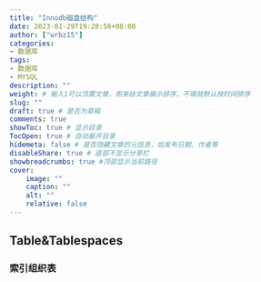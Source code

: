 ```yaml
---
title: "Innodb磁盘结构"
date: 2023-01-29T19:28:58+08:00
author: ["wrbz15"]
categories: 
- 数据库
tags: 
- 数据库
- MYSQL
description: ""
weight: # 输入1可以顶置文章，用来给文章展示排序，不填就默认按时间排序
slug: ""
draft: true # 是否为草稿
comments: true
showToc: true # 显示目录
TocOpen: true # 自动展开目录
hidemeta: false # 是否隐藏文章的元信息，如发布日期、作者等
disableShare: true # 底部不显示分享栏
showbreadcrumbs: true #顶部显示当前路径
cover:
    image: ""
    caption: ""
    alt: ""
    relative: false
---
```

##  Table&Tablespaces
### 索引组织表




